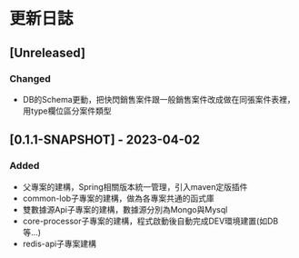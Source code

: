 # 更新日誌

## [Unreleased]

### Changed
- DB的Schema更動，把快閃銷售案件跟一般銷售案件改成做在同張案件表裡，用type欄位區分案件類型

## [0.1.1-SNAPSHOT] - 2023-04-02

### Added
- 父專案的建構，Spring相關版本統一管理，引入maven定版插件
- common-lob子專案的建構，做為各專案共通的函式庫
- 雙數據源Api子專案的建構，數據源分別為Mongo與Mysql
- core-processor子專案的建構，程式啟動後自動完成DEV環境建置(如DB等...)
- redis-api子專案建構